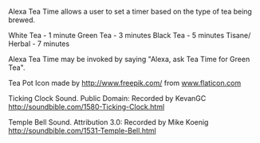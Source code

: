 Alexa Tea Time allows a user to set a timer based on the type of tea being brewed.

White Tea - 1 minute
Green Tea - 3 minutes
Black Tea - 5 minutes
Tisane/ Herbal - 7 minutes

Alexa Tea Time may be invoked by saying "Alexa, ask Tea Time for Green Tea".

Tea Pot Icon made by http://www.freepik.com/ from www.flaticon.com 

Ticking Clock Sound. Public Domain: Recorded by KevanGC http://soundbible.com/1580-Ticking-Clock.html 

Temple Bell Sound. Attribution 3.0:  Recorded by Mike Koenig http://soundbible.com/1531-Temple-Bell.html